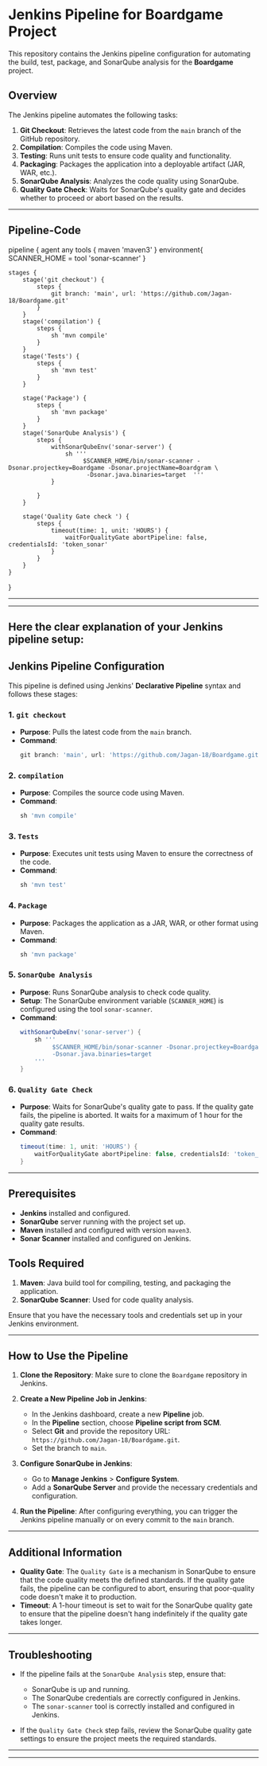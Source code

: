 # Jenkins Pipeline for Boardgame Project

This repository contains the Jenkins pipeline configuration for automating the build, test, package, and SonarQube analysis for the **Boardgame** project.

## Overview

The Jenkins pipeline automates the following tasks:

1. **Git Checkout**: Retrieves the latest code from the `main` branch of the GitHub repository.
2. **Compilation**: Compiles the code using Maven.
3. **Testing**: Runs unit tests to ensure code quality and functionality.
4. **Packaging**: Packages the application into a deployable artifact (JAR, WAR, etc.).
5. **SonarQube Analysis**: Analyzes the code quality using SonarQube.
6. **Quality Gate Check**: Waits for SonarQube's quality gate and decides whether to proceed or abort based on the results.

---
Pipeline-Code
---
pipeline {
    agent any
     tools {
         maven 'maven3'
     }
     environment{
         SCANNER_HOME = tool 'sonar-scanner'
     }
     
    stages {
        stage('git checkout') {
            steps {
                git branch: 'main', url: 'https://github.com/Jagan-18/Boardgame.git'
            }
        }
        stage('compilation') {
            steps {
                sh 'mvn compile'
            }
        }
        stage('Tests') {
            steps {
                sh 'mvn test'
            }
        }
        
        stage('Package') {
            steps {
                sh 'mvn package'
            }
        }
        stage('SonarQube Analysis') {
            steps {
                withSonarQubeEnv('sonar-server') {
                    sh '''
                         $SCANNER_HOME/bin/sonar-scanner -Dsonar.projectkey=Boardgame -Dsonar.projectName=Boardgram \
                          -Dsonar.java.binaries=target  '''
                }
                
            }
        }
        
        stage('Quality Gate check ') {
            steps {
                timeout(time: 1, unit: 'HOURS') {
                    waitForQualityGate abortPipeline: false, credentialsId: 'token_sonar'
                }
            }
        }
    }
}

---

---
Here the  clear explanation of your Jenkins pipeline setup:
---
## Jenkins Pipeline Configuration

This pipeline is defined using Jenkins' **Declarative Pipeline** syntax and follows these stages:

### 1. `git checkout`
- **Purpose**: Pulls the latest code from the `main` branch.
- **Command**:
    ```groovy
    git branch: 'main', url: 'https://github.com/Jagan-18/Boardgame.git'
    ```

### 2. `compilation`
- **Purpose**: Compiles the source code using Maven.
- **Command**:
    ```groovy
    sh 'mvn compile'
    ```

### 3. `Tests`
- **Purpose**: Executes unit tests using Maven to ensure the correctness of the code.
- **Command**:
    ```groovy
    sh 'mvn test'
    ```

### 4. `Package`
- **Purpose**: Packages the application as a JAR, WAR, or other format using Maven.
- **Command**:
    ```groovy
    sh 'mvn package'
    ```

### 5. `SonarQube Analysis`
- **Purpose**: Runs SonarQube analysis to check code quality.
- **Setup**: The SonarQube environment variable (`SCANNER_HOME`) is configured using the tool `sonar-scanner`.
- **Command**:
    ```groovy
    withSonarQubeEnv('sonar-server') {
        sh '''
             $SCANNER_HOME/bin/sonar-scanner -Dsonar.projectkey=Boardgame -Dsonar.projectName=Boardgram \
             -Dsonar.java.binaries=target
        '''
    }
    ```

### 6. `Quality Gate Check`
- **Purpose**: Waits for SonarQube's quality gate to pass. If the quality gate fails, the pipeline is aborted. It waits for a maximum of 1 hour for the quality gate results.
- **Command**:
    ```groovy
    timeout(time: 1, unit: 'HOURS') {
        waitForQualityGate abortPipeline: false, credentialsId: 'token_sonar'
    }
    ```

---

## Prerequisites

- **Jenkins** installed and configured.
- **SonarQube** server running with the project set up.
- **Maven** installed and configured with version `maven3`.
- **Sonar Scanner** installed and configured on Jenkins.

## Tools Required

1. **Maven**: Java build tool for compiling, testing, and packaging the application.
2. **SonarQube Scanner**: Used for code quality analysis.

Ensure that you have the necessary tools and credentials set up in your Jenkins environment.

---

## How to Use the Pipeline

1. **Clone the Repository**: Make sure to clone the `Boardgame` repository in Jenkins.

2. **Create a New Pipeline Job in Jenkins**:
    - In the Jenkins dashboard, create a new **Pipeline** job.
    - In the **Pipeline** section, choose **Pipeline script from SCM**.
    - Select **Git** and provide the repository URL: `https://github.com/Jagan-18/Boardgame.git`.
    - Set the branch to `main`.

3. **Configure SonarQube in Jenkins**:
    - Go to **Manage Jenkins** > **Configure System**.
    - Add a **SonarQube Server** and provide the necessary credentials and configuration.

4. **Run the Pipeline**: After configuring everything, you can trigger the Jenkins pipeline manually or on every commit to the `main` branch.

---

## Additional Information

- **Quality Gate**: The `Quality Gate` is a mechanism in SonarQube to ensure that the code quality meets the defined standards. If the quality gate fails, the pipeline can be configured to abort, ensuring that poor-quality code doesn't make it to production.
- **Timeout**: A 1-hour timeout is set to wait for the SonarQube quality gate to ensure that the pipeline doesn't hang indefinitely if the quality gate takes longer.

---

## Troubleshooting

- If the pipeline fails at the `SonarQube Analysis` step, ensure that:
  - SonarQube is up and running.
  - The SonarQube credentials are correctly configured in Jenkins.
  - The `sonar-scanner` tool is correctly installed and configured in Jenkins.
  
- If the `Quality Gate Check` step fails, review the SonarQube quality gate settings to ensure the project meets the required standards.
---
---
